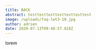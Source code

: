 ```yaml
---
title: BACK
abstract: testtesttesttesttesttesttest
image: /uploads/faq-lwt3-10.jpg
author: adrien
date: 2020-07-13T09:48:57.818Z
---
```

lorem